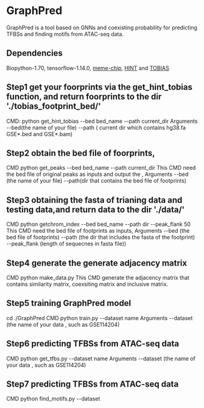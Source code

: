 # GraphPred
 GraphPred is a tool based on GNNs and coexisting probability for predicting TFBSs and finding motifs from ATAC-seq data.
 
## Dependencies
Biopython-1.70, tensorflow-1.14.0, [meme-chip](https://meme-suite.org/meme/tools/meme-chip), [HINT](https://www.regulatory-genomics.org/hint/introduction/) and [TOBIAS](https://github.com/loosolab/TOBIAS)

## Step1 get your foorprints via the get_hint_tobias function, and return foorprints to the dir './tobias_footprint_bed/'
CMD: python get_hint_tobias --bed bed_name --path current_dir
Arguments --bed(the name of your file) --path ( current dir which contains hg38.fa GSE*.bed  and GSE*.bam)
## Step2 obtain the bed file of foorprints,
CMD python get_peaks --bed bed_name --path current_dir
This CMD need the bed file of original peaks as inputs and output the ,
Arguments --bed (the name of your file) --path(dir that contains the bed file of footprints)
## Step3 obtaining the fasta of trianing data and testing data,and return data to the dir './data/'
CMD python getchrom_index --bed bed_name --path dir --peak_flank 50
This CMD need the bed file of footprints as inputs,
Arguments --bed (the bed file of footprints) --path  (the dir  that includes the fasta of the footprint) --peak_flank (length of sequecnes in fasta file))
## Step4 generate the generate adjacency matrix
CMD python make_data.py
This CMD generate the adjacency matrix that contains similarity matrix, coexsiting matrix and inclusive matrix.
## Step5 training GraphPred model
cd ./GraphPred
CMD python train.py --dataset name
Arguments --dataset (the name of your data , such as GSE114204)
## Step6 predicting TFBSs from ATAC-seq data
CMD python get_tfbs.py --dataset name 
Arguments --dataset (the name of your data , such as GSE114204)
## Step7 predicting TFBSs from ATAC-seq data
CMD python find_motifs.py --dataset
